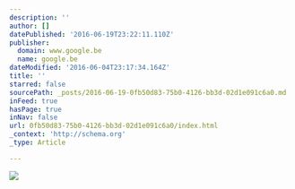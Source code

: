 ```yaml
---
description: ''
author: []
datePublished: '2016-06-19T23:22:11.110Z'
publisher:
  domain: www.google.be
  name: google.be
dateModified: '2016-06-04T23:17:34.164Z'
title: ''
starred: false
sourcePath: _posts/2016-06-19-0fb50d83-75b0-4126-bb3d-02d1e091c6a0.md
inFeed: true
hasPage: true
inNav: false
url: 0fb50d83-75b0-4126-bb3d-02d1e091c6a0/index.html
_context: 'http://schema.org'
_type: Article

---
```

![](http://www.oyambre.es/blog/wp-content/uploads/San-Vicente-de-la-Barquera-05-02-2010.jpg)